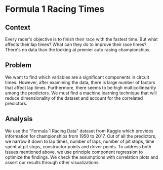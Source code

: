 # Formula 1 Racing Times

## Context
Every racer's objective is to finish their race with the fastest time. But what affects their lap times?
What can they do to improve their race times? There's no data than the looking at premier auto racing
championships.

## Problem
We want to find which variables are a significant components in circuit times. However, after examining the data, 
there is large number of factors that affect lap times. Furthermore, there seems to be high multicollinearity among
the predictors. We must find a machine learning technique that will reduce dimensionality of the dataset and
account for the correlated predictors.

## Analysis 
We use the "Formula 1 Racing Data" dataset from Kaggle which provides information for championships from 1950
to 2017. Out of all the predictors, we narrow it down to lap times, number of laps, number of pit stops, 
time spent at pit stops, constructor points and driver points. To address both issues mentioned above,
we use principle component regression to optimize the findings. We check the assumptions with correlation plots
and assert our results through other visualizations. 
